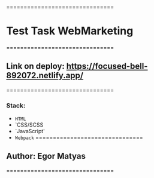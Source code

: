 ===============================
# Test Task WebMarketing
===============================
## Link on deploy: https://focused-bell-892072.netlify.app/
===============================
### Stack:
  - `HTML`
  - `CSS/SCSS
  - `JavaScript'
  - `Webpack`
===============================
## Author: Egor Matyas 
===============================
